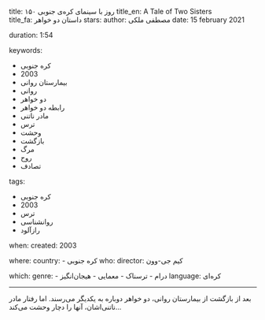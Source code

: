 
title: ۱۵۰ روز با سینمای کره‌ی جنوبی 
title_en: A Tale of Two Sisters   
title_fa: داستان دو خواهر
stars: 
author: مصطفی ملکی
date: 15 february 2021 

duration: 1:54

keywords:
  - کره جنوبی
  - 2003
  - بیمارستان روانی
  - روانی
  - دو خواهر
  - رابطه دو خواهر
  - مادر ناتنی
  - ترس
  - وحشت
  - بازگشت
  - مرگ
  - روح
  - تصادف
  
tags:
  - کره جنوبی
  - 2003
  - ترس
  - روانشناسی
  - رازآلود

when:
  created: 2003

where:
  country: 
    - کره جنوبی 
who:
  director: کیم جی-وون

which:
  genre:
    - درام
    - ترسناک
    - معمایی
    - هیجان‌انگیز
  language: کره‌ای

---

بعد از بازگشت از بیمارستان روانی، دو خواهر دوباره به یکدیگر می‌رسند. اما رفتار مادر ناتنی‌اشان، آنها را دچار وحشت می‌کند...

